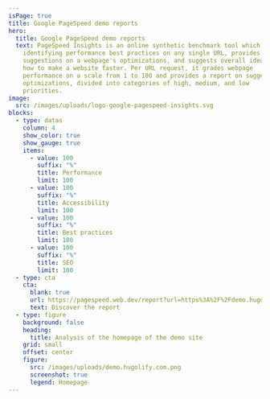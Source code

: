 ```yaml
---
isPage: true
title: Google PageSpeed demo reports
hero:
  title: Google PageSpeed demo reports
  text: PageSpeed Insights is an online synthetic benchmark tool which helps in
    identifying performance best practices on any single URL, provides
    suggestions on a webpage's optimizations, and suggests overall ideas of
    how to make a website faster. Per URL request, it grades webpage
    performance on a scale from 1 to 100 and provides a report on suggested
    optimizations, divided into categories of high, medium, and low
    priorities.
image:
  src: /images/uploads/logo-google-pagespeed-insights.svg
blocks:
  - type: datas
    column: 4
    show_color: true
    show_gauge: true
    items:
      - value: 100
        suffix: "%"
        title: Performance
        limit: 100
      - value: 100
        suffix: "%"
        title: Accessibility
        limit: 100
      - value: 100
        suffix: "%"
        title: Best practices
        limit: 100
      - value: 100
        suffix: "%"
        title: SEO
        limit: 100
  - type: cta
    cta:
      blank: true
      url: https://pagespeed.web.dev/report?url=https%3A%2F%2Fdemo.hugolify.io
      text: Discover the report
  - type: figure
    background: false
    heading:
      title: Analysis of the homepage of the demo site
    grid: small
    offset: center
    figure:
      src: /images/uploads/demo.hugolify.com.png
      screenshot: true
      legend: Homepage
---
```

